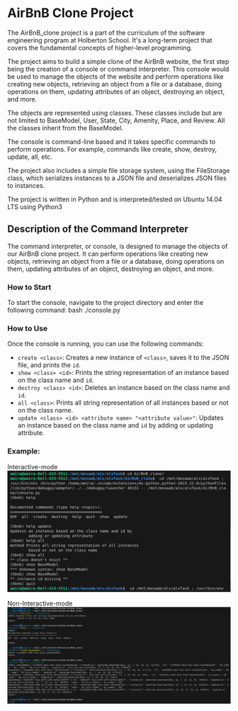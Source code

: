 # AirBnB Clone Project

The AirBnB_clone project is a part of the curriculum of the software engineering program at Holberton School. It's a long-term project that covers the fundamental concepts of higher-level programming.

The project aims to build a simple clone of the AirBnB website, the first step being the creation of a console or command interpreter. This console would be used to manage the objects of the website and perform operations like creating new objects, retrieving an object from a file or a database, doing operations on them, updating attributes of an object, destroying an object, and more.

The objects are represented using classes. These classes include but are not limited to BaseModel, User, State, City, Amenity, Place, and Review. All the classes inherit from the BaseModel.

The console is command-line based and it takes specific commands to perform operations. For example, commands like create, show, destroy, update, all, etc.

The project also includes a simple file storage system, using the FileStorage class, which serializes instances to a JSON file and deserializes JSON files to instances.

The project is written in Python and is interpreted/tested on Ubuntu 14.04 LTS using Python3

## Description of the Command Interpreter

The command interpreter, or console, is designed to manage the objects of our AirBnB clone project. It can perform operations like creating new objects, retrieving an object from a file or a database, doing operations on them, updating attributes of an object, destroying an object, and more.

### How to Start

To start the console, navigate to the project directory and enter the following command:
bash ./console.py

### How to Use

Once the console is running, you can use the following commands:

- `create <class>`: Creates a new instance of `<class>`, saves it to the JSON file, and prints the `id`.
- `show <class> <id>`: Prints the string representation of an instance based on the class name and `id`.
- `destroy <class> <id>`: Deletes an instance based on the class name and `id`.
- `all <class>`: Prints all string representation of all instances based or not on the class name.
- `update <class> <id> <attribute name> "<attribute value>"`: Updates an instance based on the class name and `id` by adding or updating attribute.

### Example:
Interactive-mode
![alt text](image_1.png)

Non-Interactive-mode
![alt text](image_2.png)
